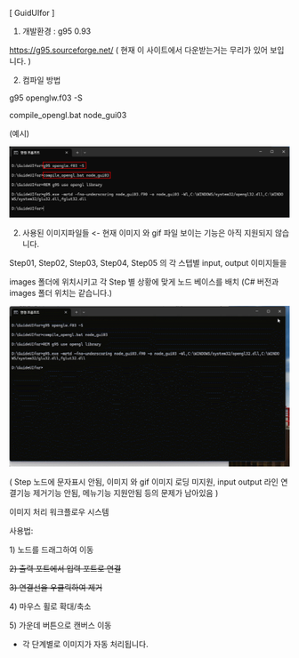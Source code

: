 [ GuidUIfor ]

1. 개발환경 : g95 0.93

https://g95.sourceforge.net/
( 현재 이 사이트에서 다운받는거는 무리가 있어 보입니다. )

2. 컴파일 방법

g95 openglw.f03 -S

compile_opengl.bat node_gui03

(예시)

<img src = 'https://raw.githubusercontent.com/ravendev-team/ravendev-ai/refs/heads/main/GuideUIfor/GuideUIfor_sc01.png' />

2. 사용된 이미지파일들 <- 현재 이미지 와 gif 파일 보이는 기능은 아직 지원되지 않습니다.

Step01, Step02, Step03, Step04, Step05 의 각 스텝별 input, output 이미지들을

images 폴더에 위치시키고 각 Step 별 상황에 맞게 노드 베이스를 배치 (C# 버전과 images 폴더 위치는 같습니다.)

<img src = 'https://raw.githubusercontent.com/ravendev-team/ravendev-ai/refs/heads/main/GuideUIfor/GuideUIfor_sc02.gif' />


( Step 노드에 문자표시 안됨, 이미지 와 gif 이미지 로딩 미지원, input output 라인 연결기능 제거기능 안됨, 메뉴기능 지원안됨 등의 문제가 남아있음 )

이미지 처리 워크플로우 시스템

사용법:

1&#41; 노드를 드래그하여 이동
   
<s>2&#41; 출력 포트에서 입력 포트로 연결</s>

<s>3&#41; 연결선을 우클릭하여 제거</s>

4&#41; 마우스 휠로 확대/축소 

5&#41; 가운데 버튼으로 캔버스 이동 

* 각 단계별로 이미지가 자동 처리됩니다.
 
